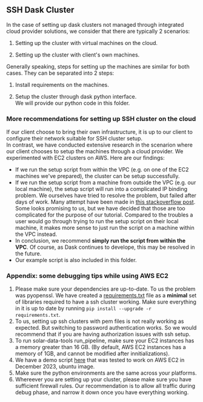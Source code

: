 ## SSH Dask Cluster
In the case of setting up dask clusters not managed through integrated cloud provider solutions, we consider that there are typically 2 scenarios:  

1. Setting up the cluster with virtual machines on the cloud.  

2. Setting up the cluster with client's own machines.

Generally speaking, steps for setting up the machines are similar for both cases. They can be separated into 2 steps:

1. Install requirements on the machines.

2. Setup the cluster through dask python interface.  
We will provide our python code in this folder. 
### More recommendations for setting up SSH cluster on the cloud
If our client choose to bring their own infrastructure, it is up to our client to configure their network suitable for SSH cluster setup.  
In contrast, we have conducted extensive research in the scenarion where our client chooses to setup the machines through a cloud provider. We experimented with EC2 clusters on AWS. Here are our findings:
* If we run the setup script from within the VPC (e.g. on one of the EC2 machines we've prepared), the cluster can be setup successfully.
* If we run the setup script from a machine from outside the VPC (e.g. our local machine), the setup script will run into a complicated IP binding problem. We ourselves have tried to resolve the problem, but failed after days of work. Many attempt have been made in [this stackoverflow post](https://stackoverflow.com/questions/74265724/best-practices-when-deploying-dask-cloudprovider-ec2-cluster-while-allowing-publ). Some looks promising to us, but we have decided that those are too complicated for the purpose of our tutorial. Compared to the troubles a user would go through trying to run the setup script on their local machine, it makes more sense to just run the script on a machine within the VPC instead.
* In conclusion, we recommend **simply run the script from within the VPC**. Of course, as Dask continues to develope, this may be resolved in the future.
* Our example script is also included in this folder.

### Appendix: some debugging tips while using AWS EC2
1. Please make sure your dependencies are up-to-date. To us the problem was pyopenssl. We have created a [requirements.txt](./requirements.txt) file as a **minimal** set of libraries required to have a ssh cluster working. Make sure everything in it is up to date by running `pip install --upgrade -r requirements.txt`.   
2. To us, setting up ssh clusters with pem files is not really working as expected. But switching to password authentication works. So we would recommend that if you are having authorization issues with ssh setup.  
3. To run solar-data-tools run_pipeline, make sure your EC2 instances has a memory greater than 16 GB. (By default, AWS EC2 instances has a memory of 1GB, and cannot be modified after innitializations).  
4. We have a demo script [here](./ssh_cluster_example.py) that was tested to work on AWS EC2 in December 2023, ubuntu image.  
5. Make sure the python environments are the same across your platforms.  
6. Whereever you are setting up your cluster, please make sure you have sufficient firewall rules. Our recommendation is to allow all traffic during debug phase, and narrow it down once you have everything working.